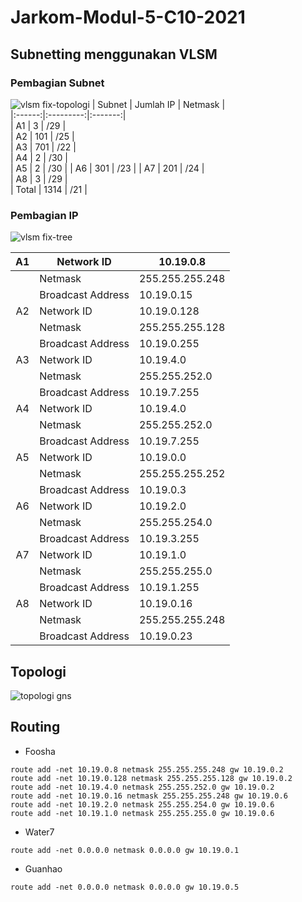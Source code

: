 # Jarkom-Modul-5-C10-2021

## Subnetting menggunakan VLSM
### Pembagian Subnet
![vlsm fix-topologi](https://user-images.githubusercontent.com/75319371/145598429-7fb93ad5-c8d5-440d-9361-369d0641605f.jpg)
| Subnet | Jumlah IP | Netmask |	
|:------:|:---------:|:-------:|	
|   A1   |    3   |   /29   |	
|   A2   |    101    |   /25   |	
|   A3   |     701     |   /22   |	
|   A4   |      2  |   /30   |	
|   A5   |     2    |   /30   |	
|   A6   |    301   |   /23   |	
|   A7   |     201     |   /24   |	
|   A8   |    3    |   /29  |	
|  Total   |    1314    |   /21  |	
### Pembagian IP
![vlsm fix-tree](https://user-images.githubusercontent.com/75319371/145599817-c2b24ace-6b77-4cdb-8155-317e91344737.jpg)

|  A1 | Network ID        | 10.19.0.8     |	
|:---:|-------------------|-----------------|	
|     | Netmask           | 255.255.255.248   |	
|     | Broadcast Address | 10.19.0.15    |	
|  A2 | Network ID        | 10.19.0.128     |	
|     | Netmask           | 255.255.255.128 |	
|     | Broadcast Address | 10.19.0.255     |	
|  A3 | Network ID        | 10.19.4.0      |	
|     | Netmask           | 255.255.252.0|	
|     | Broadcast Address | 10.19.7.255     |	
|  A4 | Network ID        | 10.19.4.0       |	
|     | Netmask           | 255.255.252.0   |	
|     | Broadcast Address | 10.19.7.255     |	
|  A5 | Network ID        | 10.19.0.0      |	
|     | Netmask           | 255.255.255.252 |	
|     | Broadcast Address | 10.19.0.3       |	
|  A6 | Network ID        | 10.19.2.0       |	
|     | Netmask           | 255.255.254.0   |	
|     | Broadcast Address | 10.19.3.255    |	
|  A7 | Network ID        | 10.19.1.0       |	
|     | Netmask           | 255.255.255.0 |	
|     | Broadcast Address | 10.19.1.255      |	
|  A8 | Network ID        | 10.19.0.16   |	
|     | Netmask           | 255.255.255.248  |	
|     | Broadcast Address | 10.19.0.23    |
## Topologi
![topologi gns](https://user-images.githubusercontent.com/75319371/145600493-3996ee27-3768-4dce-bb31-0f34e367afa8.JPG)

## Routing
- Foosha
```
route add -net 10.19.0.8 netmask 255.255.255.248 gw 10.19.0.2
route add -net 10.19.0.128 netmask 255.255.255.128 gw 10.19.0.2
route add -net 10.19.4.0 netmask 255.255.252.0 gw 10.19.0.2
route add -net 10.19.0.16 netmask 255.255.255.248 gw 10.19.0.6
route add -net 10.19.2.0 netmask 255.255.254.0 gw 10.19.0.6
route add -net 10.19.1.0 netmask 255.255.255.0 gw 10.19.0.6
```
- Water7
```
route add -net 0.0.0.0 netmask 0.0.0.0 gw 10.19.0.1
```
- Guanhao
```
route add -net 0.0.0.0 netmask 0.0.0.0 gw 10.19.0.5
```
